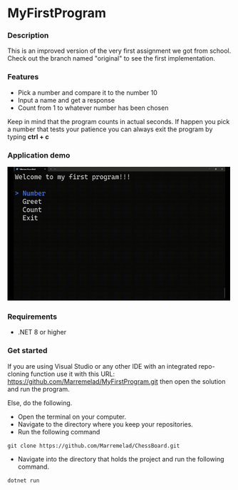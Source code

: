# MyFirstProgram

### Description
This is an improved version of the very first assignment we got from school. Check out the branch named "original" to see the first implementation.

### Features

* Pick a number and compare it to the number 10
* Input a name and get a response 
* Count from 1 to whatever number has been chosen 

Keep in mind that the program counts in actual seconds. If happen you pick a number that tests your patience you can always exit the program by typing **ctrl + c**

### Application demo
<img src="https://github.com/Marremelad/AssetsAndImages/raw/main/MyFirstProgramScreenRecording.gif" height="300" width="500">

### Requirements
* .NET 8 or higher

### Get started
If you are using Visual Studio or any other IDE with an integrated repo-cloning function use it with this URL: https://github.com/Marremelad/MyFirstProgram.git
then open the solution and run the program.

Else, do the following.
* Open the terminal on your computer.
* Navigate to the directory where you keep your repositories.
* Run the following command
```console
git clone https://github.com/Marremelad/ChessBoard.git        
```
* Navigate into the directory that holds the project and run the following command.
```console
dotnet run
```
